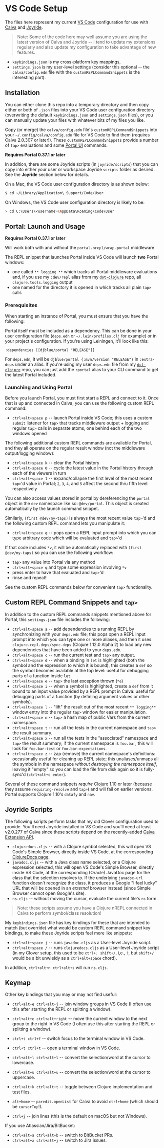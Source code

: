 # VS Code Setup

The files here represent my current [VS Code](https://code.visualstudio.com/) configuration for use with [Calva](https://marketplace.visualstudio.com/items?itemName=betterthantomorrow.calva) and [Joyride](https://marketplace.visualstudio.com/items?itemName=betterthantomorrow.joyride).

> Note: Some of the code here may well assume you are using the latest version of Calva and Joyride -- I tend to update my extensions regularly and also update my configuration to take advantage of new features.

* `keybindings.json` is my cross-platform key mappings,
* `settings.json` is my user-level settings (consider this optional -- the `calva/config.edn` file with the `customREPLCommandSnippets` is the interesting part).

## Installation

You can either clone this repo into a temporary directory and then copy either or both of `.json` files into your VS Code user configuration directory (overwriting the default `keybindings.json` and `settings.json` files), or you can manually update your files with whatever bits of my files you like.

Copy (or merge) the `calva/config.edn` file's `customREPLCommandSnippets` into your
`~/.config/calva/config.edn` file for VS Code to find them (requires Calva 2.0.307 or later!).
These `customREPLCommandSnippets` provide a number of `tap>` evaluations and some [Portal UI](https://github.com/djblue/portal) commands.

**Requires Portal 0.37.1 or later**

In addition, there are some Joyride scripts (in `joyride/scripts`) that you can copy into either your user or workspace Joyride `scripts` folder as desired. See the **Joyride** section below for details.

On a Mac, the VS Code user configuration directory is as shown below:

```bash
$ cd ~/Library/Application\ Support/Code/User
```

On Windows, the VS Code user configuration directory is likely to be:

```bash
> cd C:\Users\<username>\AppData\Roaming\Code\User
```

## Portal: Launch and Usage

**Requires Portal 0.37.1 or later**

Will work both with and without the `portal.nrepl/wrap-portal` middleware.

The REPL snippet that launches Portal inside VS Code will launch **two**
Portal windows:
* one called `** logging **` which tracks all Portal middleware evaluations and, if you use my `:dev/repl` alias from my [`dot-clojure`](https://github.com/seancorfield/dot-clojure) repo, all `clojure.tools.logging` output
* one named for the directory it is opened in which tracks all plain `tap>` calls

### Prerequisites

When starting an instance of Portal, you must ensure that you have the following:

Portal itself must be included as a dependency. This can be done in your user configuration file (`deps.edn` or `~/.lein/profiles.clj` for example) or in your project's configuration. If you're using Leiningen, it'll look like this:

`:dependencies [[djblue/portal "RELEASE"]]`

For `deps.edn`, it will be `djblue/portal {:mvn/version "RELEASE"}` in `:extra-deps` under an alias. If you're using my user `deps.edn` file from my [`dot-clojure`](https://github.com/seancorfield/dot-clojure) repo, you can just add the `:portal` alias to your CLI command to get the latest Portal included.

### Launching and Using Portal

Before you launch Portal, you must first start a REPL and connect to it. Once that is up and connected in Calva, you can use the following custom REPL command:

* `ctrl+alt+space p` -- launch Portal inside VS Code; this uses a custom `submit` listener for `tap>` that tracks middleware output + logging and regular `tap>` calls in separate atoms, one behind each of the two windows opened

The following additional custom REPL commands are available for Portal, and they all operate on the regular result window (not the middleware output/logging window):

* `ctrl+alt+space k` -- clear the Portal history
* `ctrl+alt+space 0` -- cycle the latest value in the Portal history through each of the viewers in turn
* `ctrl+alt+space 1` -- expand/collapse the first level of the most recent `tap>`'d value in Portal; `2`, `3`, `4`, and `5` affect the second thru fifth level respectively

You can also access values stored in portal by dereferencing the `portal` object in the `dev` namespace like so: `@dev/portal`. This object is created automatically by the launch command snippet.

Similarly, `(first @dev/my-taps)` is always the most recent value `tap>`'d and the following
custom REPL command lets you manipulate it:

* `ctrl+alt+space q` -- pops open a REPL input prompt into which you can type arbitrary code which will be evaluated and `tap>`'d

If that code includes `*v`, it will be automatically replaced with `(first @dev/my-taps)`
so you can use the following workflow:

* `tap>` any value into Portal via any method
* `ctrl+alt+space q` and type some expression involving `*v`
* press enter to have that evaluated and `tap>`'d
* rinse and repeat!

See the custom REPL commands below for convenient `tap>` functionality.

## Custom REPL Command Snippets and `tap>`

In addition to the custom REPL commands snippets mentioned above for Portal,
this `settings.json` file includes the following:

* `ctrl+alt+space a` -- add dependencies to a running REPL by synchronizing with your `deps.edn` file; this pops open a REPL input prompt into which you can type one or more aliases, and then it uses `clojure.repl.deps/sync-deps` (Clojure 1.12.0 Alpha 2) to load any new dependencies that have been added to your `deps.edn`.
* `ctrl+alt+space c` -- run the current test and `tap>` any output.
* `ctrl+alt+space d` -- when a binding in `let` is highlighted (both the symbol and the expression to which it is bound), this creates a `def` so the symbol becomes available at the top level: useful for debugging parts of a function inside `let`.
* `ctrl+alt+space e` -- `tap>` the last exception thrown (`*e`)
* `ctrl+alt+space i` -- when a symbol is highlighted, create a `def` from it bound to an input value provided by a REPL prompt in Calva: useful for debugging parts of a function (by defining argument values or other symbols).
* `ctrl+alt+space l` -- "lift" the result out of the most recent `** logging**` window entry into the regular `tap>` window for easier manipulation.
* `ctrl+alt+space n` -- `tap>` a hash map of public Vars from the current namespace.
* `ctrl+alt+space t` -- run all the tests in the current namespace and `tap>` the result summary.
* `ctrl+alt+space x` -- run all the tests in the "associated" namespace and `tap>` the result summary; if the current namespace is `foo.bar`, this will look for `foo.bar-test` or `foo.bar-expectations`.
* `ctrl+alt+space z` -- zap (remove) the current namespace's definitions: occasionally useful for cleaning up REPL state; this unaliases/unmaps all the symbols in the namespace _without destroying the namespace itself_, leaving it "empty" so you can load the file from disk again so it is fully-sync'd (`ctrl+alt+c enter`).

Several of these command snippets _require_ Clojure 1.10 or later (because they assume `requiring-resolve` and `tap>`) and will fail on earlier versions. Portal supports Clojure 1.10's `datafy` and `nav`.

## Joyride Scripts

The following scripts perform tasks that my old Clover configuration used to provide. You'll need Joyride installed in VS Code and you'll need at least v2.0.277 of Calva since these scripts depend on the recently-added [Calva Extension API](https://calva.io/api/).

* `clojuredocs.cljs` -- with a Clojure symbol selected, this will open VS Code's Simple Browser, directly inside VS Code, at the corresponding [ClojureDocs page](https://clojuredocs.org).
* `javadoc.cljs` -- with a Java class name selected, or a Clojure expression selected, this will open VS Code's Simple Browser, directly inside VS Code, at the corresponding (Oracle) JavaDoc page for the class that the selection resolves to. If the underlying `javadoc-url` function doesn't recognize the class, it produces a Google "I feel lucky" URL that will be opened in an _external_ browser instead (since Simple Browser cannot open Google's site).
* `ns.cljs` -- without moving the cursor, evaluate the current file's `ns` form.

> Note: these scripts assume you have a Clojure nREPL connected in Calva to perform symbol/class resolution!

My `keybindings.json` file has key bindings for these that are intended to match (but override) what would be custom REPL command snippet key bindings, to make these Joyride scripts feel more like snippets:

* `ctrl+alt+space j` -- runs `javadoc.cljs` as a User-level Joyride script.
* `ctrl+alt+space /` -- runs `clojuredocs.cljs` as a User-level Joyride script (in my Clover setup, this used to be `ctrl+; shift+/`, i,e., `?`, but `shift+/` would be a bit unwieldy as a `ctrl+alt+space` chord).

In addition, `ctrl+alt+n ctrl+alt+s` will run `ns.cljs`.

## Keymap

Other key bindings that you may or may not find useful:

* `ctrl+alt+e ctrl+alt+j` -- join window groups in VS Code (I often use this after starting the REPL or splitting a window).
* `ctrl+alt+e ctrl+alt+right` -- move the current window to the next group to the right in VS Code (I often use this after starting the REPL or splitting a window).
* `ctrl+t ctrl+f` -- switch focus to the terminal window in VS Code.
* `ctrl+t ctrl+t` -- open a terminal window in VS Code.
* `ctrl+alt+l ctrl+alt+l` -- convert the selection/word at the cursor to lowercase.
* `ctrl+alt+u ctrl+alt+u` -- convert the selection/word at the cursor to uppercase.
* `ctrl+alt+k ctrl+alt+t` -- toggle between Clojure implementation and test files.

* `alt+home` -- `paredit.openList` for Calva to avoid `ctrl+home` (which should be `cursorTop`!).
* `ctrl+j` -- join lines (this is the default on macOS but not Windows).

If you use Atlassian/Jira/BitBucket:

* `ctrl+alt+a ctrl+alt+b` -- switch to BitBucket PRs.
* `ctrl+alt+a ctrl+alt+j` -- switch to Jira issues.
